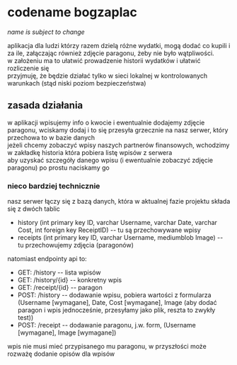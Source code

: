 # codename bogzaplac
*name is subject to change*  
  
  
aplikacja dla ludzi którzy razem dzielą różne wydatki, mogą dodać co kupili i za ile, załączając również zdjęcie paragonu, żeby nie było wątpliwości.  
w założeniu ma to ułatwić prowadzenie historii wydatków i ułatwić rozliczenie się  
przyjmuję, że będzie działać tylko w sieci lokalnej w kontrolowanych warunkach (stąd niski poziom bezpieczeństwa)  

## zasada działania
w aplikacji wpisujemy info o kwocie i ewentualnie dodajemy zdjęcie paragonu, wciskamy dodaj i to się przesyła grzecznie na nasz serwer, który przechowa to w bazie danych  
jeżeli chcemy zobaczyć wpisy naszych partnerów finansowych, wchodzimy w zakładkę historia która pobiera listę wpisów z serwera  
aby uzyskać szczegóły danego wpisu (i ewentualnie zobaczyć zdjęcie paragonu) po prostu naciskamy go
  
### nieco bardziej technicznie
nasz serwer łączy się z bazą danych, która w aktualnej fazie projektu składa się z dwóch tablic
- history (int primary key ID, varchar Username, varchar Date, varchar Cost, int foreign key ReceiptID) -- tu są przechowywane wpisy
- receipts (int primary key ID, varchar Username, mediumblob Image) -- tu przechowujemy zdjęcia (paragonów)

natomiast endpointy api to:
- GET: /history -- lista wpisów
- GET: /history/{id} -- konkretny wpis
- GET: /receipt/{id} -- paragon
- POST: /history -- dodawanie wpisu, pobiera wartości z formularza (Username [wymagane], Date, Cost [wymagane], Image (aby dodać paragon i wpis jednocześnie, przesyłamy jako plik, reszta to zwykły test))
- POST: /receipt -- dodawanie paragonu, j.w. form, (Username [wymagane], Image [wymagane])

wpis nie musi mieć przypisanego mu paragonu, w przyszłości może rozważę dodanie opisów dla wpisów


